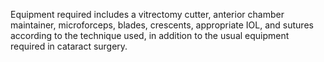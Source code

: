 Equipment required includes a vitrectomy cutter, anterior chamber maintainer, microforceps, blades, crescents, appropriate IOL, and sutures according to the technique used, in addition to the usual equipment required in cataract surgery.